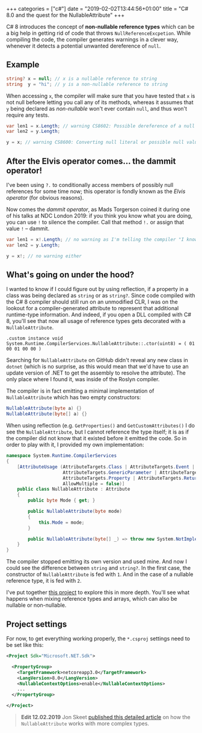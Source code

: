 +++
categories = ["c#"]
date = "2019-02-02T13:44:56+01:00"
title = "C# 8.0 and the quest for the NullableAttribute"
+++

C# 8 introduces the concept of **non-nullable reference types** which can be
a big help in getting rid of code that throws `NullReferenceExcpetion`. While
compiling the code, the compiler generates warnings in a clever way, whenever
it detects a potential unwanted dereference of `null`.

## Example

```csharp
string? x = null; // x is a nullable reference to string
string  y = "hi"; // y is a non-nullable reference to string
```

When accessing `x`, the compiler will make sure that you have tested that `x`
is not null befoere letting you call any of its methods, whereas it assumes
that `y` being declared as _non-nullable_ won't ever contain `null`, and thus
won't require any tests.

```csharp
var len1 = x.Length; // warning CS8602: Possible dereference of a null reference.
var len2 = y.Length;

y = x; // warning CS8600: Converting null literal or possible null value to non-nullable type.
```

## After the Elvis operator comes... the dammit operator!

I've been using `?.` to conditionally access members of possibly null
references for some time now; this operator is fondly known as the _Elvis
operator_ (for obvious reasons).

Now comes the _dammit operator_, as Mads Torgerson coined it during one of
his talks at NDC London 2019: if you think you know what you are doing,
you can use `!` to silence the compiler. Call that method `!.` or assign
that value `!` &ndash; dammit.

```csharp
var len1 = x!.Length; // no warning as I'm telling the compiler "I know what I do"
var len2 = y.Length;

y = x!; // no warning either
```

## What's going on under the hood?

I wanted to know if I could figure out by using reflection, if a property in a
class was being declared as `string` or as `string?`. Since code compiled with
the C# 8 compiler should still run on an unmodified CLR, I was on the lookout
for a compiler-generated attribute to represent that additional runtime-type
information. And indeed, if you open a DLL compiled with C# 8, you'll see that
now all usage of reference types gets decorated with a `NullableAttribute`.

```
.custom instance void System.Runtime.CompilerServices.NullableAttribute::.ctor(uint8) = ( 01 00 01 00 00 )
```

Searching for `NullableAttribute` on GitHub didn't reveal any new class in
`dotnet` (which is no surprise, as this would mean that we'd have to use an
update version of .NET to get the assembly to resolve the attribute). The
only place where I found it, was inside of the Roslyn compiler.

The compiler is in fact emitting a minimal implementation of `NullableAttribute`
which has two empty constructors:

```csharp
NullableAttribute(byte a) {}
NullableAttribute(byte[] a) {}
```

When using reflection (e.g. `GetProperties()` and `GetCustomAttributes()` I do
see the `NullableAttribute`, but I cannot reference the type itself; it is as
if the compiler did not know that it existed before it emitted the code. So in
order to play with it, I provided my own implementation:

```csharp
namespace System.Runtime.CompilerServices
{
    [AttributeUsage (AttributeTargets.Class | AttributeTargets.Event | AttributeTargets.Field |
                     AttributeTargets.GenericParameter | AttributeTargets.Module | AttributeTargets.Parameter |
                     AttributeTargets.Property | AttributeTargets.ReturnValue,
                     AllowMultiple = false)]
    public class NullableAttribute : Attribute
    {
        public byte Mode { get; }

        public NullableAttribute(byte mode)
        {
            this.Mode = mode;
        }

        public NullableAttribute(byte[] _) => throw new System.NotImplementedException ();
    }
}
```

The compiler stopped emitting its own version and used mine. And now I could see
the difference between `string` and `string?`. In the first case, the constructor
of `NullableAttribute` is fed with `1`. And in the case of a nullable reference
type, it is fed with `2`.

I've put together [this project](https://github.com/epsitec/nullable-type-reflection)
to explore this in more depth. You'll see what happens when mixing reference types
and arrays, which can also be nullable or non-nullable.

## Project settings

For now, to get everything working properly, the `*.csproj` settings need to be
set like this:

```xml
<Project Sdk="Microsoft.NET.Sdk">

  <PropertyGroup>
    <TargetFramework>netcoreapp3.0</TargetFramework>
    <LangVersion>8.0</LangVersion>
    <NullableContextOptions>enable</NullableContextOptions>
    ...
  </PropertyGroup>

</Project>
```

> **Edit 12.02.2019** Jon Skeet [published this detailed article](https://codeblog.jonskeet.uk/2019/02/10/nullableattribute-and-c-8/) on
> how the `NullableAttribute` works with more complex types.
